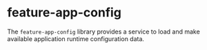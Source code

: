 # feature-app-config

The `feature-app-config` library provides a service to load and make available
application runtime configuration data.
